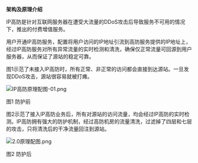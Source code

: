 **架构及原理介绍**

IP高防是针对互联网服务器在遭受大流量的DDoS攻击后导致服务不可用的情况下，推出的付费增值服务。

用户开通IP高防服务，配置将用户访问的IP地址引流到高防服务提供的IP地址上，经过IP高防服务对所有异常流量的实时检测和清洗，确保仅正常流量可回源到用户服务器，从而保证了源站的稳定可靠。

图1示范了未接入IP高防时，所有正常、非正常的访问都会直接到达源站。一旦发现DDoS攻击，源站很容易就被打瘫。

![IP高防原理配图-01.png](https://img1.jcloudcs.com/cms/b55411a1-7548-4ff1-bd0a-95bc7f74948020171115142134.png)

图1 防护前

图2示范了接入IP高防业务后，所有对源站的访问流量，均会经过IP高防的实时检测。IP高防拥有强大的防护机制，经过高防机房的流量清洗，过滤掉了四层和七层的攻击，只将清洗后的干净流量回注到源站。

![2.0原理配图.png](https://img1.jcloudcs.com/cms/6096a141-80ab-4f2a-a38c-26ae3b0d125220180321161140.png)

图2 防护后